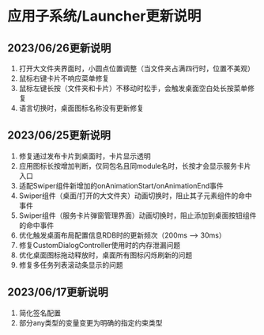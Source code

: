 # 应用子系统/Launcher更新说明

## 2023/06/26更新说明
1. 打开大文件夹界面时，小圆点位置调整（当文件夹占满四行时，位置不美观）
2. 鼠标右键卡片不响应菜单修复
3. 鼠标左键长按（文件夹和卡片）不移动时松手，会触发桌面空白处长按菜单修复
4. 语言切换时，桌面图标名称没有更新修复

## 2023/06/25更新说明
1. 修复通过发布卡片到桌面时，卡片显示透明
2. 应用图标长按增加判断，仅同包名且同module名时，长按才会显示服务卡片入口
3. 适配Swiper组件新增加的onAnimationStart/onAnimationEnd事件
4. Swiper组件（桌面/打开的大文件夹）动画切换时，阻止其子元素组件的命中事件
5. Swiper组件（服务卡片弹窗管理界面）动画切换时，阻止添加到桌面按钮组件的命中事件
6. 优化触发桌面布局配置信息RDB时的更新频次（200ms --> 30ms）
7. 修复CustomDialogController使用时的内存泄漏问题
8. 优化桌面图标拖动释放时，桌面所有图标闪烁刷新的问题
9. 修复多任务列表滚动条显示的问题

## 2023/06/17更新说明
1. 简化签名配置
2. 部分any类型的变量变更为明确的指定约束类型